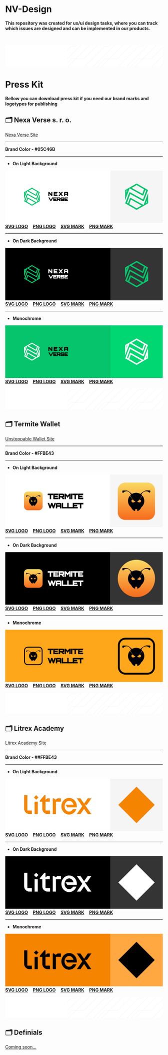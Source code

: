 # NV-Design

**This repository was created for ux/ui design tasks, where you can track which issues are designed and can be implemented in our products.**

</br>
 
![lines](/images/lines.png)

# Press Kit

**Bellow you can download press kit if you need our brand marks and logotypes for publishing**


## 🗂 Nexa Verse s. r. o.
[Nexa Verse Site](https://nexvax.com)

---

**Brand Color - #05C46B**

---

* **On Light Background**

![Preview](/images/NV-Logo-on-light-preview.png)
</br>
**[SVG LOGO](/PressKit/NV-Logo-on-light.svg)** &nbsp;&nbsp;
**[PNG LOGO](/PressKit/NV-Logo-on-light.png)** &nbsp;&nbsp;
**[SVG MARK](/PressKit/NV-Mark-on-light.svg)** &nbsp;&nbsp;
**[PNG MARK](/PressKit/NV-Mark-on-light.png)** &nbsp;&nbsp;

---

* **On Dark Background**

![Preview](/images/NV-Logo-on-dark-preview.png)
</br>
**[SVG LOGO](/PressKit/NV-Logo-on-dark.svg)** &nbsp;&nbsp;
**[PNG LOGO](/PressKit/NV-Logo-on-dark.png)** &nbsp;&nbsp;
**[SVG MARK](/PressKit/NV-Mark-on-dark.svg)** &nbsp;&nbsp;
**[PNG MARK](/PressKit/NV-Mark-on-dark.png)** &nbsp;&nbsp;


---

* **Monochrome**

![Preview](images/NV-Logo-on-green-preview.png)
</br>
**[SVG LOGO](/PressKit/NV-Logo-monochrome.svg)** &nbsp;&nbsp;
**[PNG LOGO](/PressKit/NV-Logo-monochrome.png)** &nbsp;&nbsp;
**[SVG MARK](/PressKit/NV-Mark-monochrome.svg)** &nbsp;&nbsp;
**[PNG MARK](/PressKit/NV-Mark-monochrome.png)** &nbsp;&nbsp;

![lines](/images/lines.png)

## 🗂 Termite Wallet
[Unstoppable Wallet Site](https://nexvax.app)

---

**Brand Color - #FFBE43**

---

* **On Light Background**

![Preview](images/TW-Logo-on-light-preview.png)
</br>
**[SVG LOGO](/PressKit/TW-Logo-on-light.svg)** &nbsp;&nbsp;
**[PNG LOGO](/PressKit/TW-Logo-on-light.png)** &nbsp;&nbsp;
**[SVG MARK](/PressKit/TW-AppIcon-on-light.svg)** &nbsp;&nbsp;
**[PNG MARK](/PressKit/TW-AppIcon-on-light.png)** &nbsp;&nbsp;

---

* **On Dark Background**

![Preview](/images/TW-Logo-on-dark-preview.png)
</br>
**[SVG LOGO](/PressKit/TW-Logo-on-dark.svg)** &nbsp;&nbsp;
**[PNG LOGO](/PressKit/TW-Logo-on-dark.png)** &nbsp;&nbsp;
**[SVG MARK](/PressKit/TW-AppIcon-on-dark.svg)** &nbsp;&nbsp;
**[PNG MARK](/PressKit/TW-AppIcon-on-dark.png)** &nbsp;&nbsp;

---

* **Monochrome**

![Preview](images/TW-Logo-monochrome-preview2.png)
</br>
**[SVG LOGO](/PressKit/TW-Logo-monochrome.svg)** &nbsp;&nbsp;
**[PNG LOGO](/PressKit/TW-Logo-monochrome.png)** &nbsp;&nbsp;
**[SVG MARK](/PressKit/TW-AppIcon-monochrome.svg)** &nbsp;&nbsp;
**[PNG MARK](/PressKit/TW-AppIcon-monochrome.png)** &nbsp;&nbsp;

![lines](/images/lines.png)
  
## 🗂 Litrex Academy
[Litrex Academy Site](http://litrex.academy)

---

**Brand Color - ##FFBE43**

---

* **On Light Background**

![Preview](images/Litrex-Logo-on-light-preview.png)
</br>
**[SVG LOGO](/PressKit/Litrex-Logo-on-light.svg)** &nbsp;&nbsp;
**[PNG LOGO](/PressKit/Litrex-Logo-on-light.png)** &nbsp;&nbsp;
**[SVG MARK](/PressKit/Litrex-Mark-on-light.svg)** &nbsp;&nbsp;
**[PNG MARK](/PressKit/Litrex-Mark-on-light.png)** &nbsp;&nbsp;

---

* **On Dark Background**

![Preview](/images/Litrex-Logo-on-dark-preview.png)
</br>
**[SVG LOGO](/PressKit/Litrex-Logo-on-dark.svg)** &nbsp;&nbsp;
**[PNG LOGO](/PressKit/Litrex-Logo-on-dark.png)** &nbsp;&nbsp;
**[SVG MARK](/PressKit/Litrex-Mark-on-dark.svg)** &nbsp;&nbsp;
**[PNG MARK](/PressKit/Litrex-Mark-on-dark.png)** &nbsp;&nbsp;

---

* **Monochrome**

![Preview](images/Litrex-Logo-monochrome-preview.png)
</br>
**[SVG LOGO](/PressKit/Litrex-Logo-monochrome.svg)** &nbsp;&nbsp;
**[PNG LOGO](/PressKit/Litrex-Logo-monochrome.png)** &nbsp;&nbsp;
**[SVG MARK](/PressKit/Litrex-Mark-monochrome.svg)** &nbsp;&nbsp;
**[PNG MARK](/PressKit/Litrex-Mark-monochrome.png)** &nbsp;&nbsp;

![lines](/images/lines.png)


## 🗂 Definials

[Coming soon...](http://soon)
  
